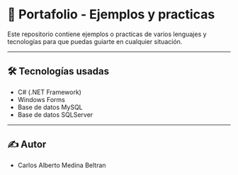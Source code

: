 # 🧮 Portafolio - Ejemplos y practicas

Este repositorio contiene ejemplos o practicas de varios lenguajes y tecnologías para que puedas guiarte en cualquier situación.

---

## 🛠 Tecnologías usadas

- C# (.NET Framework)
- Windows Forms
- Base de datos MySQL
- Base de datos SQLServer

---

## ✍️ Autor

- Carlos Alberto Medina Beltran
